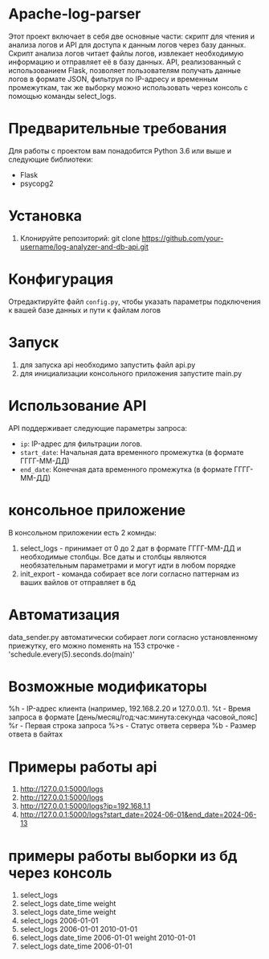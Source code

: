 # Apache-log-parser
Этот проект включает в себя две основные части: скрипт для чтения и анализа логов и API для доступа к данным логов через базу данных. Скрипт анализа логов читает файлы логов, извлекает необходимую информацию и отправляет её в базу данных. API, реализованный с использованием Flask, позволяет пользователям получать данные логов в формате JSON, фильтруя по IP-адресу и временным промежуткам, так же выборку можно использовать через консоль с помощью команды select_logs.

# Предварительные требования
Для работы с проектом вам понадобится Python 3.6 или выше и следующие библиотеки:
- Flask
- psycopg2

# Установка
1. Клонируйте репозиторий:
git clone https://github.com/your-username/log-analyzer-and-db-api.git

# Конфигурация
Отредактируйте файл `config.py`, чтобы указать параметры подключения к вашей базе данных и пути к файлам логов

# Запуск
1) для запуска api необходимо запустить файл api.py
2) для инициализации консольного приложения запустите main.py

# Использование API

API поддерживает следующие параметры запроса:
- `ip`: IP-адрес для фильтрации логов.
- `start_date`: Начальная дата временного промежутка (в формате ГГГГ-ММ-ДД)
- `end_date`: Конечная дата временного промежутка (в формате ГГГГ-ММ-ДД)

# консольное приложение
В консольном приложении есть 2 комнды:
1) select_logs - принимает от 0 до 2 дат в формате ГГГГ-ММ-ДД и необходимые столбцы. Все даты и столбцы являются необязательным параметрами и могут идти в любом порядке
2) init_export - команда собирает все логи согласно паттернам из ваших вайлов от отправляет в бд

# Автоматизация
data_sender.py автоматически собирает логи согласно установленному приежутку, его можно поменять на 153 строчке - 'schedule.every(5).seconds.do(main)'



# Возможные модификаторы
%h - IP-адрес клиента (например, 192.168.2.20 и 127.0.0.1).
%t - Время запроса в формате [день/месяц/год:час:минута:секунда часовой_пояс]
%r - Первая строка запроса
%>s - Статус ответа сервера
%b - Размер ответа в байтах

# Примеры работы api
1) http://127.0.0.1:5000/logs
2) http://127.0.0.1:5000/logs
3) http://127.0.0.1:5000/logs?ip=192.168.1.1
4) http://127.0.0.1:5000/logs?start_date=2024-06-01&end_date=2024-06-13


# примеры работы выборки из бд через консоль
1) select_logs
2) select_logs date_time weight
3) select_logs date_time weight
4) select_logs 2006-01-01
5) select_logs 2006-01-01 2010-01-01
6) select_logs date_time 2006-01-01 weight 2010-01-01
7) select_logs date_time 2006-01-01 
